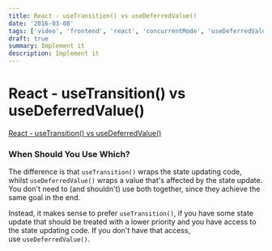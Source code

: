 ```yaml
---
title: React - useTransition() vs useDeferredValue()
date: '2016-03-08'
tags: ['video', 'frontend', 'react', 'concurrentMode', 'useDeferredValue', 'useTransition', 'read', 'withResume']
draft: true
summary: Implement it
description: Implement it
---
```

# React - useTransition() vs useDeferredValue()


[React - useTransition() vs useDeferredValue()](https://academind.com/tutorials/react-usetransition-vs-usedeferredvalue)

### When Should You Use Which?

The difference is that `useTransition()` wraps the state updating code, whilst `useDeferredValue()` wraps a value that's affected by the state update. You don't need to (and shouldn't) use both together, since they achieve the same goal in the end.

Instead, it makes sense to prefer `useTransition()`, if you have some state update that should be treated with a lower priority and you have access to the state updating code. If you don't have that access, use `useDeferredValue()`.


